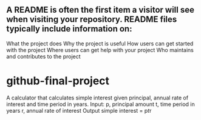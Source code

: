 ## A README is often the first item a visitor will see when visiting your repository. README files typically include information on:
What the project does
Why the project is useful
How users can get started with the project
Where users can get help with your project
Who maintains and contributes to the project

# github-final-project

A calculator that calculates simple interest given principal, annual rate of interest and time period in years.
Input:
   p, principal amount
   t, time period in years
   r, annual rate of interest
Output
   simple interest = p*t*r
